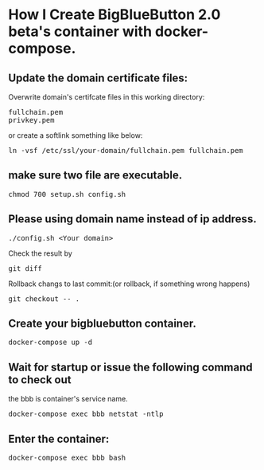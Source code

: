 # How I Create BigBlueButton 2.0 beta's container with docker-compose.

## Update the domain certificate files:
Overwrite domain's certifcate files in this working directory:

<pre>
fullchain.pem
privkey.pem
</pre>

or create a softlink something like below:

<pre>
ln -vsf /etc/ssl/your-domain/fullchain.pem fullchain.pem
</pre>

## make sure two file are executable.
<pre>
chmod 700 setup.sh config.sh
</pre>

## Please using domain name instead of ip address.
<pre>
./config.sh &lt;Your domain&gt;
</pre>

Check the result by
<pre>
git diff
</pre>

Rollback changs to last commit:(or rollback, if something wrong happens)
<pre>
git checkout -- .
</pre>


## Create your bigbluebutton container.

<pre>
docker-compose up -d
</pre>

## Wait for startup or issue the following command to check out
the bbb is container's service name.
<pre>
docker-compose exec bbb netstat -ntlp
</pre>

## Enter the container:
<pre>
docker-compose exec bbb bash
</pre>
